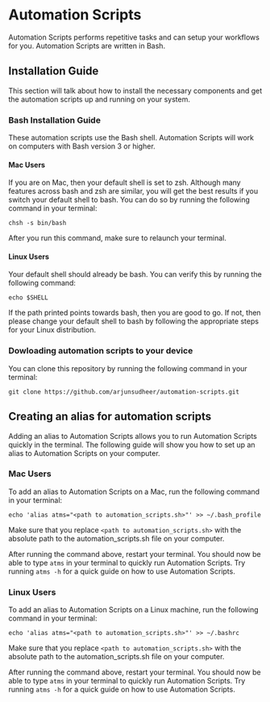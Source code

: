 # Automation Scripts

Automation Scripts performs repetitive tasks and can setup your workflows for you. Automation Scripts are written in Bash.

## Installation Guide 

This section will talk about how to install the necessary components and get the automation scripts up and running on your system.

### Bash Installation Guide

These automation scripts use the Bash shell. Automation Scripts will work on computers with Bash version 3 or higher.

#### Mac Users

If you are on Mac, then your default shell is set to zsh. Although many features across bash and zsh are similar, you will get the best results if you switch your default shell to bash. You can do so by running the following command in your terminal:

```
chsh -s bin/bash
```

After you run this command, make sure to relaunch your terminal.

#### Linux Users

Your default shell should already be bash. You can verify this by running the following command:

```
echo $SHELL
```

If the path printed points towards bash, then you are good to go. If not, then please change your default shell to bash by following the appropriate steps for your Linux distribution.

### Dowloading automation scripts to your device

You can clone this repository by running the following command in your terminal:

```
git clone https://github.com/arjunsudheer/automation-scripts.git
```

## Creating an alias for automation scripts

Adding an alias to Automation Scripts allows you to run Automation Scripts quickly in the terminal. The following guide will show you how to set up an alias to Automation Scripts on your computer.

### Mac Users

To add an alias to Automation Scripts on a Mac, run the following command in your terminal:

```
echo 'alias atms="<path to automation_scripts.sh>"' >> ~/.bash_profile
```

Make sure that you replace ```<path to automation_scripts.sh>``` with the absolute path to the automation_scripts.sh file on your computer.

After running the command above, restart your terminal. You should now be able to type ```atms``` in your terminal to quickly run Automation Scripts. Try running ```atms -h``` for a quick guide on how to use Automation Scripts.

### Linux Users

To add an alias to Automation Scripts on a Linux machine, run the following command in your terminal:

```
echo 'alias atms="<path to automation_scripts.sh>"' >> ~/.bashrc
```

Make sure that you replace ```<path to automation_scripts.sh>``` with the absolute path to the automation_scripts.sh file on your computer.

After running the command above, restart your terminal. You should now be able to type ```atms``` in your terminal to quickly run Automation Scripts. Try running ```atms -h``` for a quick guide on how to use Automation Scripts.